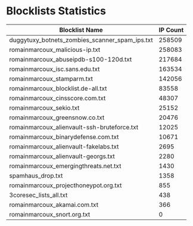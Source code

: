 # Blocklists Statistics
| Blocklist Name | IP Count |
|----|----|
| duggytuxy_botnets_zombies_scanner_spam_ips.txt | 258509 |
| romainmarcoux_malicious-ip.txt | 258083 |
| romainmarcoux_abuseipdb-s100-120d.txt | 217684 |
| romainmarcoux_isc.sans.edu.txt | 163534 |
| romainmarcoux_stamparm.txt | 142056 |
| romainmarcoux_blocklist.de-all.txt | 83558 |
| romainmarcoux_cinsscore.com.txt | 48307 |
| romainmarcoux_sekio.txt | 25152 |
| romainmarcoux_greensnow.co.txt | 20476 |
| romainmarcoux_alienvault-ssh-bruteforce.txt | 12025 |
| romainmarcoux_binarydefense.com.txt | 10671 |
| romainmarcoux_alienvault-fakelabs.txt | 2695 |
| romainmarcoux_alienvault-georgs.txt | 2280 |
| romainmarcoux_emergingthreats.net.txt | 1430 |
| spamhaus_drop.txt | 1358 |
| romainmarcoux_projecthoneypot.org.txt | 855 |
| 3coresec_lists_all.txt | 438 |
| romainmarcoux_akamai.com.txt | 366 |
| romainmarcoux_snort.org.txt | 0 |
